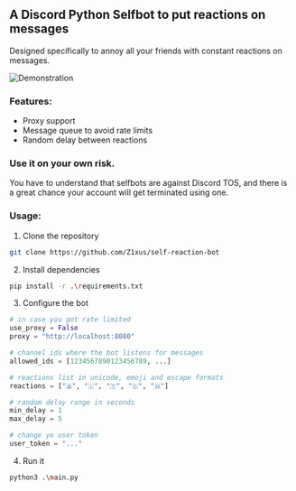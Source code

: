 ## A Discord Python Selfbot to put reactions on messages

Designed specifically to annoy all your friends with constant reactions on messages.

<picture>
  <source media="(prefers-color-scheme: dark)" srcset="https://media.discordapp.net/attachments/1118618417650483285/1131691836306632777/2.png?width=719&height=310">
  <source media="(prefers-color-scheme: light)" srcset="https://media.discordapp.net/attachments/1118618417650483285/1132781143314411640/4.png?width=719&height=310">
  <img alt="Demonstration">
</picture>

### Features:
+ Proxy support
+ Message queue to avoid rate limits
+ Random delay between reactions

### Use it on your own risk.
You have to understand that selfbots are against Discord TOS, and there is a great chance your account will get terminated using one.

### Usage:
1. Clone the repository
```bash
git clone https://github.com/Z1xus/self-reaction-bot
```
2. Install dependencies
```bash
pip install -r .\requirements.txt
```
3. Configure the bot
```python
# in case you got rate limited
use_proxy = False
proxy = "http://localhost:8080"

# channel ids where the bot listens for messages
allowed_ids = [1234567890123456789, ...]

# reactions list in unicode, emoji and escape formats
reactions = ["🇧", "🇮", "🇹", "🇨", "🇭"]

# random delay range in seconds
min_delay = 1
max_delay = 5

# change yo user token
user_token = "..."
```
4. Run it 
```bash
python3 .\main.py
```

